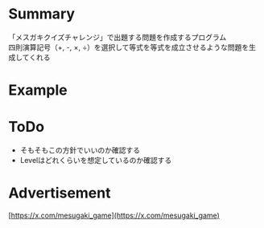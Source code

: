 # Summary

「メスガキクイズチャレンジ」で出題する問題を作成するプログラム  
四則演算記号（+, -, ×, ÷）を選択して等式を等式を成立させるような問題を生成してくれる

# Example

# ToDo

- そもそもこの方針でいいのか確認する
- Levelはどれくらいを想定しているのか確認する

# Advertisement

[https://x.com/mesugaki_game](https://x.com/mesugaki_game)

